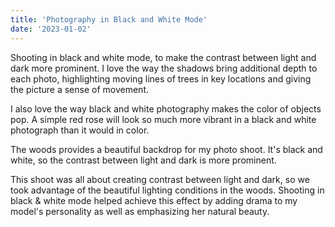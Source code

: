```yaml
---
title: 'Photography in Black and White Mode'
date: '2023-01-02'
---
```


Shooting in black and white mode, to make the contrast between light and dark more prominent. I love the way the shadows bring additional depth to each photo, highlighting moving lines of trees in key locations and giving the picture a sense of movement.

I also love the way black and white photography makes the color of objects pop. A simple red rose will look so much more vibrant in a black and white photograph than it would in color.

The woods provides a beautiful backdrop for my photo shoot. It's black and white, so the contrast between light and dark is more prominent.

This shoot was all about creating contrast between light and dark, so we took advantage of the beautiful lighting conditions in the woods. Shooting in black & white mode helped achieve this effect by adding drama to my model's personality as well as emphasizing her natural beauty.
